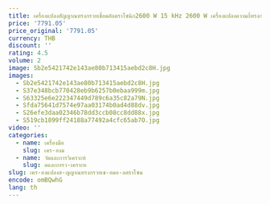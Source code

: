 ```yaml
---
title: เครื่องแปลงสัญญาณทรงกรวยเชื่อมอัลตราโซนิก2600 W 15 kHz 2600 W เครื่องแปลงความถี่ทรงกรวยสำหรับเครื่องพลาสติก
price: '7791.05'
price_original: '7791.05'
currency: THB
discount: ''
rating: 4.5
volume: 2
image: Sb2e5421742e143ae80b713415aebd2c8H.jpg
images:
  - Sb2e5421742e143ae80b713415aebd2c8H.jpg
  - S37e348bcb770428eb9b6257b0ebaa999m.jpg
  - S63325e6e222347449d789c6a35c82a79N.jpg
  - Sfda75641d7574e97aa03174b0ad4d88dv.jpg
  - S26efe3daa02346b78dd3ccb08cc8dd88x.jpg
  - S519cb1899ff24188a77492a4cfc65ab7O.jpg
video: ''
categories:
  - name: เครื่องมือ
    slug: เคร-องม
  - name: วัดและการวิเคราะห์
    slug: ดและการว-เคราะห
slug: เคร-องแปลงส-ญญาณทรงกรวยเช-อมอ-ลตราโซน
encode: omBQwhG
lang: th
---
```

  